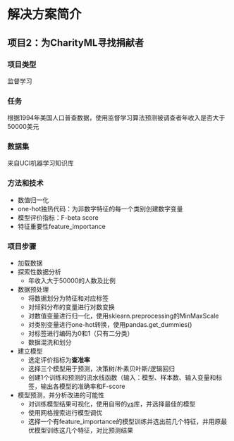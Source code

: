 # 解决方案简介
## 项目2：为CharityML寻找捐献者

### 项目类型

监督学习

### 任务

根据1994年美国人口普查数据，使用监督学习算法预测被调查者年收入是否大于50000美元

### 数据集

来自UCI机器学习知识库

### 方法和技术

- 数值归一化
- one-hot独热代码：为非数字特征的每一个类别创建数字变量
- 模型评价指标：F-beta score
- 特征重要性feature_importance

### 项目步骤

- 加载数据
- 探索性数据分析
	- 年收入大于50000的人数及比例
- 数据预处理
	- 将数据划分为特征和对应标签
	- 对倾斜分布的变量进行对数变换
	- 对数值变量进行归一化，使用sklearn.preprocessing的MinMaxScale
	- 对类别变量进行one-hot转换，使用pandas.get_dummies()
	- 对标签进行编码为0和1（只有二分类）
	- 数据混洗和划分
- 建立模型
	- 选定评价指标为**查准率**
	- 选择三个模型用于预测，决策树/朴素贝叶斯/逻辑回归
	- 创建1个训练和预测的流水线函数（输入：模型、样本数、输入变量和标签，输出各模型的准确率和F-score
- 模型预测，并分析改进的可能性
	- 对训练模型结果可视化，使用自带的[vs](https://github.com/Kelvin-Ho/Udacity_MLND/blob/master/P1_Boston_House_Price_MLBasics/visuals.py)库，并选择最佳的模型
	- 使用网格搜索进行模型调优
	- 选择一个有feature_importance的模型训练并选出前几个特征，并用原最优模型训练这几个特征，对比预测结果




